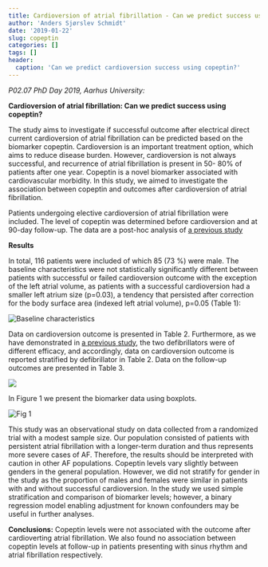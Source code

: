 ```yaml
---
title: Cardioversion of atrial fibrillation - Can we predict success using copeptin?
author: 'Anders Sjørslev Schmidt'
date: '2019-01-22'
slug: copeptin
categories: []
tags: []
header:
  caption: 'Can we predict cardioversion success using copeptin?'
---
```


_P02.07 PhD Day 2019, Aarhus University:_

**Cardioversion of atrial fibrillation: Can we predict success using copeptin?**

 The study aims to investigate if successful outcome after 
electrical direct current cardioversion of atrial fibrillation can be predicted 
based on the biomarker copeptin. Cardioversion is an important treatment 
option, which aims to reduce disease burden. However, cardioversion is 
not always successful, and recurrence of atrial fibrillation is present in 50-
80% of patients after one year. Copeptin is a novel biomarker associated 
with cardiovascular morbidity. In this study, we aimed to investigate the association between copeptin and outcomes after cardioversion of atrial fibrillation. 

Patients undergoing elective cardioversion of atrial fibrillation 
were included. The level of copeptin was determined before 
cardioversion and at 90-day follow-up. The data are a post-hoc analysis of [a previous study](https://andersschmidt.netlify.com/publication/jaha-study/)

**Results**

In total, 116 patients were included of which 85 (73 %) were male. 
The baseline characteristics were not statistically significantly different between patients with 
successful or failed cardioversion outcome with the exception of the  left atrial volume, as patients with a successful cardioversion had a smaller left atrium size (p=0.03), a tendency that persisted after correction for 
the body surface area (indexed left atrial volume), p=0.05 (Table 1): 

![Baseline characteristics](/post/table1.PNG)

 Data on cardioversion outcome is presented in 
Table 2. Furthermore, as we have demonstrated in [a previous study](https://andersschmidt.netlify.com/publication/jaha-study/), the two defibrillators were of different efficacy, and accordingly, data on cardioversion outcome is reported stratified by defibrillator in Table 2. Data on the follow-up outcomes are presented in Table 3.

![](/post/table2_3.png)

In Figure 1 we present the biomarker data using boxplots. 

![Fig 1](/post/figure1.jpg)

This study was an observational study on data collected from a randomized trial with a modest sample 
size. Our population consisted of patients with persistent atrial fibrillation with a longer-term duration and 
thus represents more severe cases of AF. Therefore, the results should be interpreted with caution in other 
AF populations. Copeptin levels vary slightly between genders in the general population. However, we did 
not stratify for gender in the study as the proportion of males and females were similar in patients with and 
without successful cardioversion. In the study we used simple stratification and comparison of biomarker levels; however, a binary regression model enabling adjustment for known confounders may be useful in further analyses.  

**Conclusions:**
Copeptin levels were not associated with the outcome after cardioverting atrial fibrillation. We also found no 
association  between  copeptin  levels  at  follow-up  in  patients  presenting  with  sinus  rhythm  and  atrial 
fibrillation respectively. 









